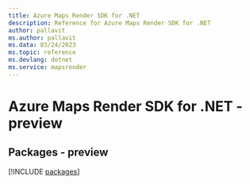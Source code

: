 ```yaml
---
title: Azure Maps Render SDK for .NET
description: Reference for Azure Maps Render SDK for .NET
author: pallavit
ms.author: pallavit
ms.data: 03/24/2023
ms.topic: reference
ms.devlang: dotnet
ms.service: mapsrender
---
```

# Azure Maps Render SDK for .NET - preview
## Packages - preview
[!INCLUDE [packages](maps-render-index.md)]